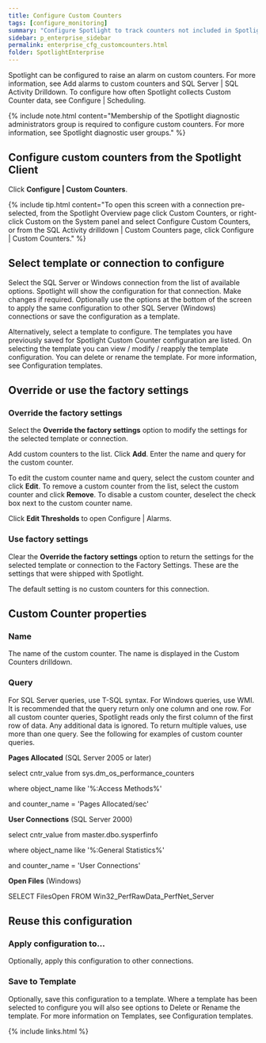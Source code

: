 ```yaml
---
title: Configure Custom Counters
tags: [configure_monitoring]
summary: "Configure Spotlight to track counters not included in Spotlight."
sidebar: p_enterprise_sidebar
permalink: enterprise_cfg_customcounters.html
folder: SpotlightEnterprise
---
```


Spotlight can be configured to raise an alarm on custom counters. For more information, see Add alarms to custom counters and SQL Server \| SQL Activity Drilldown. To configure how often Spotlight collects Custom Counter data, see Configure \| Scheduling.

{% include note.html content="Membership of the Spotlight diagnostic administrators group is required to configure custom counters. For more information, see Spotlight diagnostic user groups." %}


## Configure custom counters from the Spotlight Client

Click **Configure \| Custom Counters**.

{% include tip.html content="To open this screen with a connection pre-selected, from the Spotlight Overview page click Custom Counters, or right-click Custom on the System panel and select Configure Custom Counters, or from the SQL Activity drilldown \| Custom Counters page, click Configure \| Custom Counters." %}

## Select template or connection to configure

Select the SQL Server or Windows connection from the list of available options. Spotlight will show the configuration for that connection. Make changes if required. Optionally use the options at the bottom of the screen to apply the same configuration to other SQL Server (Windows) connections or save the configuration as a template.

Alternatively, select a template to configure. The templates you have previously saved for Spotlight Custom Counter configuration are listed. On selecting the template you can view / modify / reapply the template configuration. You can delete or rename the template. For more information, see Configuration templates.

## Override or use the factory settings

### Override the factory settings

Select the **Override the factory settings** option to modify the settings for the selected template or connection.

Add custom counters to the list. Click **Add**. Enter the name and query for the custom counter.

To edit the custom counter name and query, select the custom counter and click **Edit**. To remove a custom counter from the list, select the custom counter and click **Remove**. To disable a custom counter, deselect the check box next to the custom counter name.

Click **Edit Thresholds** to open Configure \| Alarms.

### Use factory settings

Clear the **Override the factory settings** option to return the settings for the selected template or connection to the Factory Settings. These are the settings that were shipped with Spotlight.

The default setting is no custom counters for this connection.


## Custom Counter properties

### Name

The name of the custom counter. The name is displayed in the Custom Counters drilldown.

### Query

For SQL Server queries, use T-SQL syntax. For Windows queries, use WMI. It is recommended that the query return only one column and one row. For all custom counter queries, Spotlight reads only the first column of the first row of data. Any additional data is ignored. To return multiple values, use more than one query. See the following for examples of custom counter queries.

**Pages Allocated** (SQL Server 2005 or later)

select cntr_value from sys.dm_os_performance_counters

where  object_name like '%:Access Methods%'

and    counter_name = 'Pages Allocated/sec'

**User Connections** (SQL Server 2000)

select cntr_value from master.dbo.sysperfinfo

where  object_name like '%:General Statistics%'

and    counter_name = 'User Connections'

**Open Files** (Windows)

SELECT FilesOpen FROM Win32_PerfRawData_PerfNet_Server


## Reuse this configuration

### Apply configuration to…  

Optionally, apply this configuration to other connections.

### Save to Template  

Optionally, save this configuration to a template. Where a template has been selected to configure you will also see options to Delete or Rename the template. For more information on Templates, see Configuration templates.



{% include links.html %}
